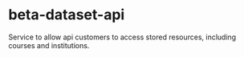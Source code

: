 # beta-dataset-api
Service to allow api customers to access stored resources, including courses and institutions.
